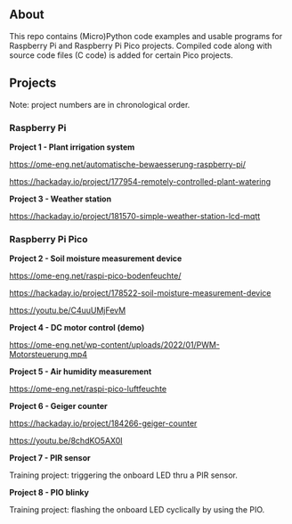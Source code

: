 ## About

This repo contains (Micro)Python code examples and usable programs for Raspberry Pi and Raspberry Pi Pico projects. Compiled code along with source code files (C code) is added for certain Pico projects.


## Projects

Note: project numbers are in chronological order.


### Raspberry Pi

**Project 1 - Plant irrigation system**

https://ome-eng.net/automatische-bewaesserung-raspberry-pi/ 

https://hackaday.io/project/177954-remotely-controlled-plant-watering

**Project  3 - Weather station**

https://hackaday.io/project/181570-simple-weather-station-lcd-mqtt


### Raspberry Pi Pico

**Project 2 - Soil moisture measurement device**

https://ome-eng.net/raspi-pico-bodenfeuchte/

https://hackaday.io/project/178522-soil-moisture-measurement-device

https://youtu.be/C4uuUMjFevM

**Project 4 - DC motor control (demo)**

https://ome-eng.net/wp-content/uploads/2022/01/PWM-Motorsteuerung.mp4

**Project 5 - Air humidity measurement**

https://ome-eng.net/raspi-pico-luftfeuchte

**Project 6 - Geiger counter**

https://hackaday.io/project/184266-geiger-counter

https://youtu.be/8chdKO5AX0I

**Project 7 - PIR sensor**

Training project: triggering the onboard LED thru a PIR sensor.

**Project 8 - PIO blinky**

Training project: flashing the onboard LED cyclically by using the PIO.
